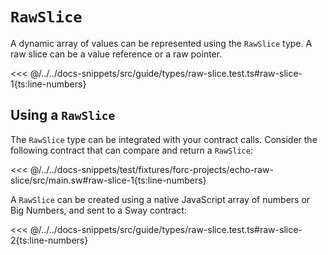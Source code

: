 # `RawSlice`

A dynamic array of values can be represented using the `RawSlice` type. A raw slice can be a value reference or a raw pointer.

<<< @/../../docs-snippets/src/guide/types/raw-slice.test.ts#raw-slice-1{ts:line-numbers}

## Using a `RawSlice`

The `RawSlice` type can be integrated with your contract calls. Consider the following contract that can compare and return a `RawSlice`:

<<< @/../../docs-snippets/test/fixtures/forc-projects/echo-raw-slice/src/main.sw#raw-slice-1{ts:line-numbers}

A `RawSlice` can be created using a native JavaScript array of numbers or Big Numbers, and sent to a Sway contract:

<<< @/../../docs-snippets/src/guide/types/raw-slice.test.ts#raw-slice-2{ts:line-numbers}
